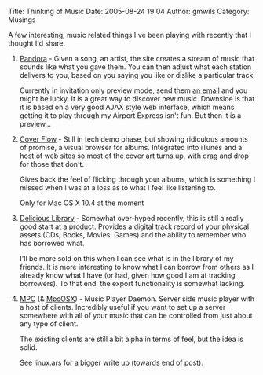 Title: Thinking of Music
Date: 2005-08-24 19:04
Author: gmwils
Category: Musings

A few interesting, music related things I've been playing with recently
that I thought I'd share.

1.  [Pandora][] - Given a song, an artist, the site creates a stream of
    music that sounds like what you gave them. You can then adjust what
    each station delivers to you, based on you saying you like or
    dislike a particular track.

    Currently in invitation only preview mode, send them [an
    email][Pandora] and you might be lucky. It is a great way to
    discover new music. Downside is that it is based on a very good AJAX
    style web interface, which means getting it to play through my
    Airport Express isn't fun. But then it is a preview...

2.  [Cover Flow][] - Still in tech demo phase, but showing ridiculous
    amounts of promise, a visual browser for albums. Integrated into
    iTunes and a host of web sites so most of the cover art turns up,
    with drag and drop for those that don't.

    Gives back the feel of flicking through your albums, which is
    something I missed when I was at a loss as to what I feel like
    listening to.

    Only for Mac OS X 10.4 at the moment

3.  [Delicious Library][] - Somewhat over-hyped recently, this is still
    a really good start at a product. Provides a digital track record of
    your physical assets (CDs, Books, Movies, Games) and the ability to
    remember who has borrowed what.

    I'll be more sold on this when I can see what is in the library of
    my friends. It is more interesting to know what I can borrow from
    others as I already know what I have (or had, given how good I am at
    tracking borrowers). To that end, the export functionality is
    somewhat lacking.

4.  [MPC][] (& [MpcOSX][]) - Music Player Daemon. Server side music
    player with a host of clients. Incredibly useful if you want to set
    up a server somewhere with all of your music that can be controlled
    from just about any type of client.

    The existing clients are still a bit alpha in terms of feel, but the
    idea is solid.

    See [linux.ars][] for a bigger write up (towards end of post).


  [Pandora]: http://www.pandora.com/
  [Cover Flow]: http://www.steelskies.com/article/36/coverflow-tech-demo
  [Delicious Library]: http://www.delicious-monster.com/
  [MPC]: http://www.musicpd.org/info.shtml
  [MpcOSX]: http://www.musicpd.org/MpcOSX.shtml
  [linux.ars]: http://arstechnica.com/columns/linux/linux-20050822.ars
